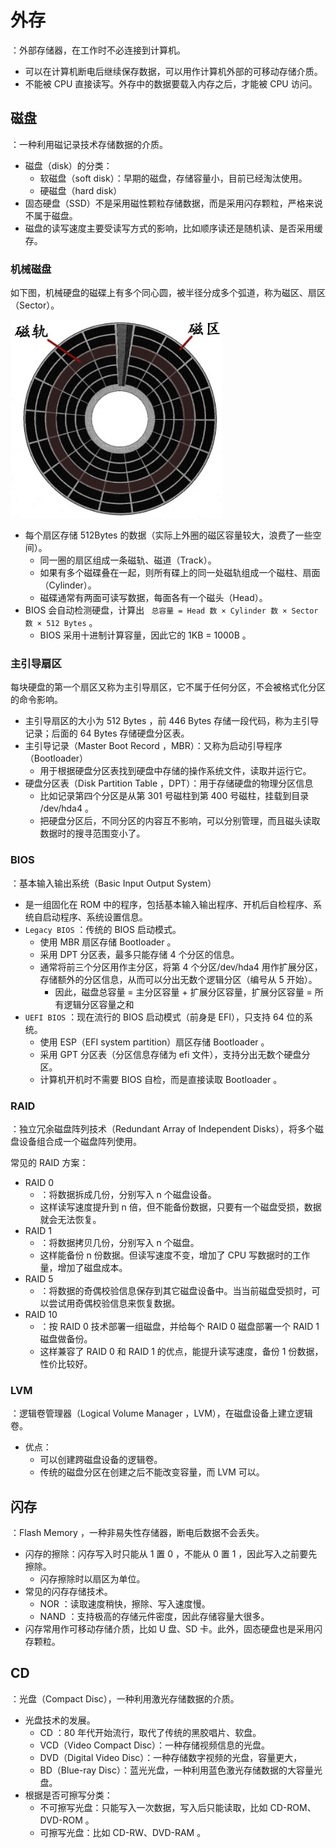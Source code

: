 # 外存

：外部存储器，在工作时不必连接到计算机。
- 可以在计算机断电后继续保存数据，可以用作计算机外部的可移动存储介质。
- 不能被 CPU 直接读写。外存中的数据要载入内存之后，才能被 CPU 访问。

## 磁盘

：一种利用磁记录技术存储数据的介质。
- 磁盘（disk）的分类：
  - 软磁盘（soft disk）：早期的磁盘，存储容量小，目前已经淘汰使用。
  - 硬磁盘（hard disk）
- 固态硬盘（SSD）不是采用磁性颗粒存储数据，而是采用闪存颗粒，严格来说不属于磁盘。
- 磁盘的读写速度主要受读写方式的影响，比如顺序读还是随机读、是否采用缓存。

### 机械磁盘

如下图，机械硬盘的磁碟上有多个同心圆，被半径分成多个弧道，称为磁区、扇区（Sector）。

![](./disk.jpg)

- 每个扇区存储 512Bytes 的数据（实际上外圈的磁区容量较大，浪费了一些空间）。
  - 同一圈的扇区组成一条磁轨、磁道（Track）。
  - 如果有多个磁碟叠在一起，则所有碟上的同一处磁轨组成一个磁柱、扇面（Cylinder）。
  - 磁碟通常有两面可读写数据，每面各有一个磁头（Head）。
- BIOS 会自动检测硬盘，计算出 ` 总容量 = Head 数 × Cylinder 数 × Sector 数 × 512 Bytes` 。
  - BIOS 采用十进制计算容量，因此它的 1KB = 1000B 。

### 主引导扇区

每块硬盘的第一个扇区又称为主引导扇区，它不属于任何分区，不会被格式化分区的命令影响。
- 主引导扇区的大小为 512 Bytes ，前 446 Bytes 存储一段代码，称为主引导记录；后面的 64 Bytes 存储硬盘分区表。
- 主引导记录（Master Boot Record ，MBR）：又称为启动引导程序（Bootloader）
  - 用于根据硬盘分区表找到硬盘中存储的操作系统文件，读取并运行它。
- 硬盘分区表（Disk Partition Table ，DPT）：用于存储硬盘的物理分区信息
  - 比如记录第四个分区是从第 301 号磁柱到第 400 号磁柱，挂载到目录 /dev/hda4 。
  - 把硬盘分区后，不同分区的内容互不影响，可以分别管理，而且磁头读取数据时的搜寻范围变小了。

### BIOS

：基本输入输出系统（Basic Input Output System）
- 是一组固化在 ROM 中的程序，包括基本输入输出程序、开机后自检程序、系统自启动程序、系统设置信息。
- `Legacy BIOS` ：传统的 BIOS 启动模式。
  - 使用 MBR 扇区存储 Bootloader 。
  - 采用 DPT 分区表，最多只能存储 4 个分区的信息。
  - 通常将前三个分区用作主分区，将第 4 个分区/dev/hda4 用作扩展分区，存储额外的分区信息，从而可以分出无数个逻辑分区（编号从 5 开始）。
    - 因此，磁盘总容量 = 主分区容量 + 扩展分区容量，扩展分区容量 = 所有逻辑分区容量之和
- `UEFI BIOS` ：现在流行的 BIOS 启动模式（前身是 EFI），只支持 64 位的系统。
  - 使用 ESP（EFI system partition）扇区存储 Bootloader 。
  - 采用 GPT 分区表（分区信息存储为 efi 文件），支持分出无数个硬盘分区。
  - 计算机开机时不需要 BIOS 自检，而是直接读取 Bootloader 。

### RAID

：独立冗余磁盘阵列技术（Redundant Array of Independent Disks），将多个磁盘设备组合成一个磁盘阵列使用。

常见的 RAID 方案：
- RAID 0
  - ：将数据拆成几份，分别写入 n 个磁盘设备。
  - 这样读写速度提升到 n 倍，但不能备份数据，只要有一个磁盘受损，数据就会无法恢复。
- RAID 1
  - ：将数据拷贝几份，分别写入 n 个磁盘。
  - 这样能备份 n 份数据。但读写速度不变，增加了 CPU 写数据时的工作量，增加了磁盘成本。
- RAID 5
  - ：将数据的奇偶校验信息保存到其它磁盘设备中。当当前磁盘受损时，可以尝试用奇偶校验信息来恢复数据。
- RAID 10
  - ：按 RAID 0 技术部署一组磁盘，并给每个 RAID 0 磁盘部署一个 RAID 1 磁盘做备份。
  - 这样兼容了 RAID 0 和 RAID 1 的优点，能提升读写速度，备份 1 份数据，性价比较好。

### LVM

：逻辑卷管理器（Logical Volume Manager ，LVM），在磁盘设备上建立逻辑卷。
- 优点：
  - 可以创建跨磁盘设备的逻辑卷。
  - 传统的磁盘分区在创建之后不能改变容量，而 LVM 可以。

## 闪存

：Flash Memory ，一种非易失性存储器，断电后数据不会丢失。
- 闪存的擦除：闪存写入时只能从 1 置 0 ，不能从 0 置 1 ，因此写入之前要先擦除。
  - 闪存擦除时以扇区为单位。
- 常见的闪存存储技术。
  - NOR ：读取速度稍快，擦除、写入速度慢。
  - NAND ：支持极高的存储元件密度，因此存储容量大很多。
- 闪存常用作可移动存储介质，比如 U 盘、SD 卡。此外，固态硬盘也是采用闪存颗粒。

## CD

：光盘（Compact Disc），一种利用激光存储数据的介质。
- 光盘技术的发展。
  - CD ：80 年代开始流行，取代了传统的黑胶唱片、软盘。
  - VCD（Video Compact Disc）：一种存储视频信息的光盘。
  - DVD（Digital Video Disc）：一种存储数字视频的光盘，容量更大，
  - BD（Blue-ray Disc）：蓝光光盘，一种利用蓝色激光存储数据的大容量光盘。
- 根据是否可擦写分类：
  - 不可擦写光盘：只能写入一次数据，写入后只能读取，比如 CD-ROM、DVD-ROM 。
  - 可擦写光盘：比如 CD-RW、DVD-RAM 。
